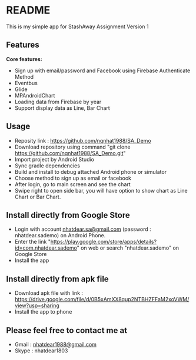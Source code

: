 # README #

This is my simple app for StashAway Assignment
Version 1

Features
-----

**Core features:**
 - Sign up with email/password and Facebook using Firebase Authenticate Method
 - Eventbus
 - Glide
 - MPAndroidChart
 - Loading data from Firebase by year
 - Support display data as Line, Bar Chart
 
Usage
-----
 - Reposity link : https://github.com/nqnhat1988/SA_Demo
 - Download repository using command "git clone https://github.com/nqnhat1988/SA_Demo.git"
 - Import project by Android Studio
 - Sync gradle dependencies
 - Build and install to debug attached Android phone or simulator
 - Choose method to sign up as email or facebook
 - After login, go to main screen and see the chart
 - Swipe right to open side bar, you will have option to show chart as Line Chart or Bar Chart.

Install directly from Google Store
-----
 - Login with account nhatdear.sa@gmail.com (password : nhatdear.sademo) on Android Phone.
 - Enter the link "https://play.google.com/store/apps/details?id=com.nhatdear.sademo" on web or search "nhatdear.sademo" on Google Store
 - Install the app
 
Install directly from apk file
-----
 - Download apk file with link : https://drive.google.com/file/d/0B5xAmXX8qup2NTBHZFFaM2xoVWM/view?usp=sharing
 - Install the app to phone


Please feel free to contact me at
-----

 - Gmail : nhatdear1988@gmail.com
 - Skype : nhatdear1803
